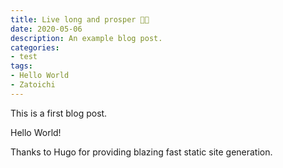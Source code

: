 ```yaml
---
title: Live long and prosper 🖖🏻
date: 2020-05-06
description: An example blog post.
categories:
- test
tags:
- Hello World
- Zatoichi
---
```


This is a first blog post.

Hello World!

Thanks to Hugo for providing blazing fast static site generation.
